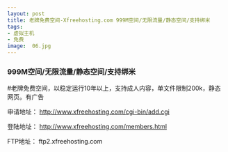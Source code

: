 ```yaml
---
layout: post
title: 老牌免费空间-Xfreehosting.com 999M空间/无限流量/静态空间/支持绑米
tags:
- 虚拟主机
- 免费
image:  06.jpg
---
```


### 999M空间/无限流量/静态空间/支持绑米

#老牌免费空间，以稳定运行10年以上，支持成人内容，单文件限制200k，静态网页。有广告

申请地址：
http://www.xfreehosting.com/cgi-bin/add.cgi

登陆地址：
http://www.xfreehosting.com/members.html

FTP地址：
ftp2.xfreehosting.com
